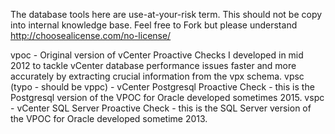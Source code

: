 The database tools here are use-at-your-risk term. This should not be copy into internal knowledge base. Feel free to Fork but please understand http://choosealicense.com/no-license/


vpoc - Original version of vCenter Proactive Checks I developed in mid 2012 to tackle vCenter database performance issues faster and more accurately by extracting crucial information from the vpx schema.
vpsc (typo - should be vppc) - vCenter Postgresql Proactive Check - this is the Postgresql version of the VPOC for Oracle developed sometimes 2015.
vspc - vCenter SQL Server Proactive Check - this is the SQL Server version of the VPOC for Oracle developed sometime 2013.
